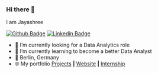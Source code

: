 ### Hi there 👋

I am Jayashree

[![Github Badge](https://img.shields.io/badge/Github-100000?style=for-the-badge&logo=github&logoColor=white)](https://github.com/jayashreenagaraju)
[![Linkedin Badge](https://img.shields.io/badge/LinkedIn-0077B5?style=for-the-badge&logo=linkedin&logoColor=white)](https://www.linkedin.com/in/jayashreenagaraju)


- 🔭 I’m currently looking for a Data Analytics role
- 🌱 I’m currently learning to become a better Data Analyst
- 📍 Berlin, Germany
- 🌐 My portfolio [Projects](https://github.com/jayashreenagaraju/Portfolio-Projects) **|** [Website](https://jayashree.carrd.co/) **|** [Internship](https://codebasics.io/portfolio/Jayashree-Nagaraju)

<!--
- 🔭 I’m currently working on ...
- 🌱 I’m currently learning ...
- 👯 I’m looking to collaborate on ...
- 🤔 I’m looking for help with ...
- 💬 Ask me about ...
- 📫 How to reach me: ...
- 😄 Pronouns: ...
- ⚡ Fun fact: ...
-->
